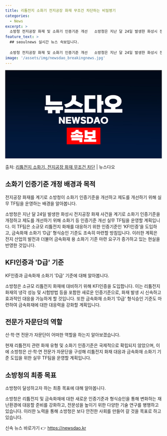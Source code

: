 ```yaml
---
title: 리튬전지 소화기 전지공장 화재 무조건 차단하는 비밀병기
categories:
  - News
excerpt: >
  소방청 전지공장 화재 및 소화기 인증기준 개선   소방청은 지난 달 24일 발생한 화성시 전지공장 화재 사건…
feature_text: >
  ## seoulnews 실시간 뉴스 속보입니다.

  소방청 전지공장 화재 및 소화기 인증기준 개선   소방청은 지난 달 24일 발생한 화성시 전지공장 화재 사건…
image: '/assets/img/newsdao_breakingnews.jpg'
---
```


![뉴스다오 속보](/assets/img/newsdao_breakingnews.jpg)

<p>출처: <a href="https://newsdao.kr/4536" rel="dofollow">리튬전지 소화기, 전지공장 화재 무조건 차단</a> | 뉴스다오</p>

<h2 data-ke-size="size26">소화기 인증기준 개정 배경과 목적</h2>
전지공장 화재를 계기로 소방청이 소화기 인증기준을 개선하고 제도를 개선하기 위해 실무 TF팀을 운영하는 배경을 알아봅니다.

<p data-ke-size="size16">소방청은 지난 달 24일 발생한 화성시 전지공장 화재 사건을 계기로 소화기 인증기준을 개정하고 제도를 개선하기 위해 소화기 등 인증기준 개선 실무 TF팀을 운영할 계획입니다. 이 TF팀은 소규모 리튬전지 화재를 대응하기 위한 인증기준인 ‘KFI인증’을 도입하고, 금속화재 소화기 ‘D급’ 형식승인 기준도 조속히 마련할 방침입니다. 이러한 계획은 전지 산업의 발전과 더불어 금속화재 용 소화기 기준 마련 요구가 증가하고 있는 현실을 반영한 것입니다.</p>

<h2 data-ke-size="size26">KFI인증과 'D급' 기준</h2>
KF인증과 금속화재 소화기 'D급' 기준에 대해 알아봅니다.

<p data-ke-size="size16">소방청은 소규모 리튬전지 화재에 대비하기 위해 KFI인증을 도입합니다. 이는 리튬전지 화재의 냉각 성능 및 시험방법 등을 포함한 새로운 인증기준으로, 화재 발생 시 신속하고 효과적인 대응을 가능하게 할 것입니다. 또한 금속화재 소화기 'D급' 형식승인 기준도 마련하여 금속화재에 대한 대응력을 강화할 계획입니다.</p>

<h2 data-ke-size="size26">전문가 자문단의 역할</h2>
산·학·연 전문가 자문단이 어떠한 역할을 하는지 알아보겠습니다.

<p data-ke-size="size16">현재 리튬전지 관련 화재 유형 및 소화기 인증기준은 국제적으로 확립되지 않았으며, 이에 소방청은 산·학·연 전문가 자문단을 구성해 리튬전지 화재 대응과 금속화재 소화기 기준 도입을 위한 실무 TF팀을 운영할 계획입니다.</p>

<h2 data-ke-size="size26">소방청의 최종 목표</h2>
소방청이 달성하고자 하는 최종 목표에 대해 알아봅니다.

<p data-ke-size="size16">소방청은 리튬전지 및 금속화재에 대한 새로운 인증기준과 형식승인을 통해 변화하는 재난환경에 대응할 준비를 강화하고, 전문성을 높이기 위한 다양한 기술 연구를 병행하고 있습니다. 이러한 노력을 통해 소방청은 보다 안전한 사회를 만들어 갈 것을 목표로 하고 있습니다.</p> 

신속 뉴스 바로가기 👉 <a href="https://newsdao.kr" rel="dofollow">https://newsdao.kr</a>


